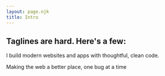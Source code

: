 ```yaml
---
layout: page.njk
title: Intro
---
```


## Taglines are hard. Here's a few:

I build modern websites and apps with thoughtful, clean code.

Making the web a better place, one bug at a time
